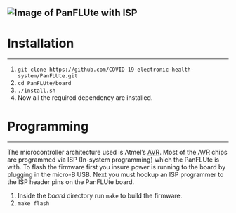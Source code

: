 ![Image of PanFLUte with ISP](https://imgur.com/P6kJoAm.png)
---
# Installation
---
1. `git clone https://github.com/COVID-19-electronic-health-system/PanFLUte.git`
2. `cd PanFLUte/board`
3. `./install.sh` 
4. Now all the required dependency are installed. 
# Programming 
---
The microcontroller architecture used is Atmel’s [AVR](https://en.wikipedia.org/wiki/AVR_microcontrollers). Most of the AVR chips are programmed via ISP (In-system programming) which the PanFLUte is with.
To flash the firmware first you insure power is running to the board by plugging in the micro-B USB. 
Next you must hookup an ISP programmer to the ISP header pins on the PanFLUte board. 

1. Inside the *board* directory run `make` to build the firmware. 
2. `make flash`